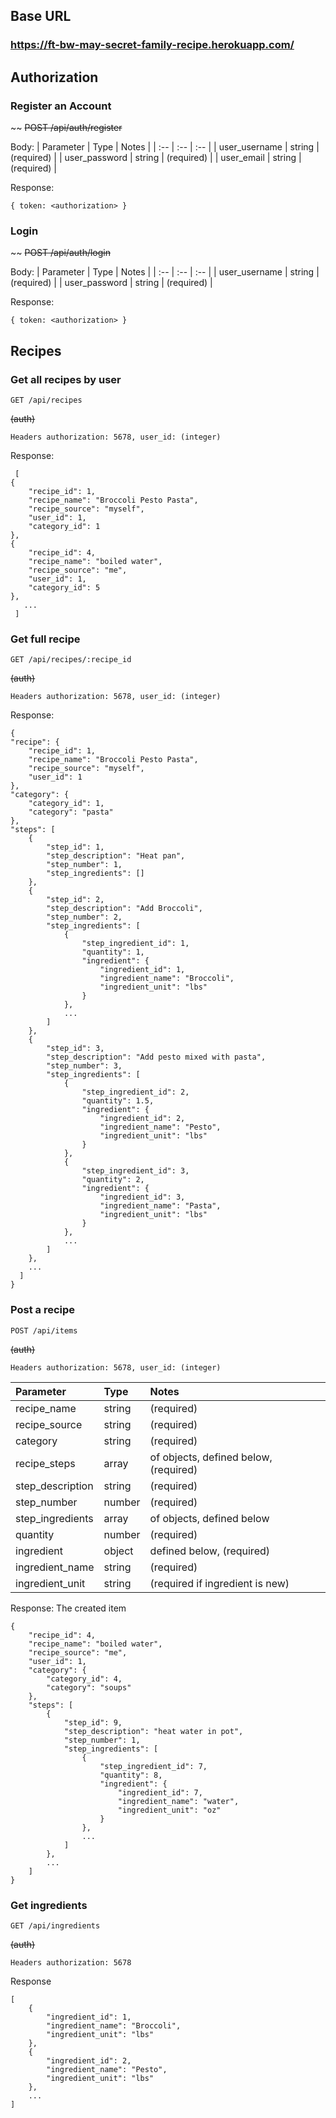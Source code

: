 ## Base URL

### https://ft-bw-may-secret-family-recipe.herokuapp.com/

## Authorization

### Register an Account

~~ ~~POST /api/auth/register~~

Body:
| Parameter | Type | Notes |
| :-- | :-- | :-- |
| user_username | string | (required) |
| user_password | string | (required) |
| user_email | string | (required) |

Response:

    { token: <authorization> }

### Login

~~ ~~POST /api/auth/login~~

Body:
| Parameter | Type | Notes |
| :-- | :-- | :-- |
| user_username | string | (required) |
| user_password | string | (required) |

Response:

    { token: <authorization> }

## Recipes

### Get all recipes by user

    GET /api/recipes

~~(auth)~~

    Headers authorization: 5678, user_id: (integer)

Response:

     [
    {
        "recipe_id": 1,
        "recipe_name": "Broccoli Pesto Pasta",
        "recipe_source": "myself",
        "user_id": 1,
        "category_id": 1
    },
    {
        "recipe_id": 4,
        "recipe_name": "boiled water",
        "recipe_source": "me",
        "user_id": 1,
        "category_id": 5
    },
       ...
     ]

### Get full recipe

    GET /api/recipes/:recipe_id

~~(auth)~~

    Headers authorization: 5678, user_id: (integer)

Response:

    {
    "recipe": {
        "recipe_id": 1,
        "recipe_name": "Broccoli Pesto Pasta",
        "recipe_source": "myself",
        "user_id": 1
    },
    "category": {
        "category_id": 1,
        "category": "pasta"
    },
    "steps": [
        {
            "step_id": 1,
            "step_description": "Heat pan",
            "step_number": 1,
            "step_ingredients": []
        },
        {
            "step_id": 2,
            "step_description": "Add Broccoli",
            "step_number": 2,
            "step_ingredients": [
                {
                    "step_ingredient_id": 1,
                    "quantity": 1,
                    "ingredient": {
                        "ingredient_id": 1,
                        "ingredient_name": "Broccoli",
                        "ingredient_unit": "lbs"
                    }
                },
                ...
            ]
        },
        {
            "step_id": 3,
            "step_description": "Add pesto mixed with pasta",
            "step_number": 3,
            "step_ingredients": [
                {
                    "step_ingredient_id": 2,
                    "quantity": 1.5,
                    "ingredient": {
                        "ingredient_id": 2,
                        "ingredient_name": "Pesto",
                        "ingredient_unit": "lbs"
                    }
                },
                {
                    "step_ingredient_id": 3,
                    "quantity": 2,
                    "ingredient": {
                        "ingredient_id": 3,
                        "ingredient_name": "Pasta",
                        "ingredient_unit": "lbs"
                    }
                },
                ...
            ]
        },
        ...
      ]
    }

### Post a recipe

    POST /api/items

~~(auth)~~

    Headers authorization: 5678, user_id: (integer)

| Parameter        | Type   | Notes                                 |
| :--------------- | :----- | :------------------------------------ |
| recipe_name      | string | (required)                            |
| recipe_source    | string | (required)                            |
| category         | string | (required)                            |
| recipe_steps     | array  | of objects, defined below, (required) |
| step_description | string | (required)                            |
| step_number      | number | (required)                            |
| step_ingredients | array  | of objects, defined below             |
| quantity         | number | (required)                            |
| ingredient       | object | defined below, (required)             |
| ingredient_name  | string | (required)                            |
| ingredient_unit  | string | (required if ingredient is new)       |

Response: The created item

    {
        "recipe_id": 4,
        "recipe_name": "boiled water",
        "recipe_source": "me",
        "user_id": 1,
        "category": {
            "category_id": 4,
            "category": "soups"
        },
        "steps": [
            {
                "step_id": 9,
                "step_description": "heat water in pot",
                "step_number": 1,
                "step_ingredients": [
                    {
                        "step_ingredient_id": 7,
                        "quantity": 8,
                        "ingredient": {
                            "ingredient_id": 7,
                            "ingredient_name": "water",
                            "ingredient_unit": "oz"
                        }
                    },
                    ...
                ]
            },
            ...
        ]
    }

### Get ingredients

    GET /api/ingredients

~~(auth)~~

    Headers authorization: 5678

Response

    [
        {
            "ingredient_id": 1,
            "ingredient_name": "Broccoli",
            "ingredient_unit": "lbs"
        },
        {
            "ingredient_id": 2,
            "ingredient_name": "Pesto",
            "ingredient_unit": "lbs"
        },
        ...
    ]
